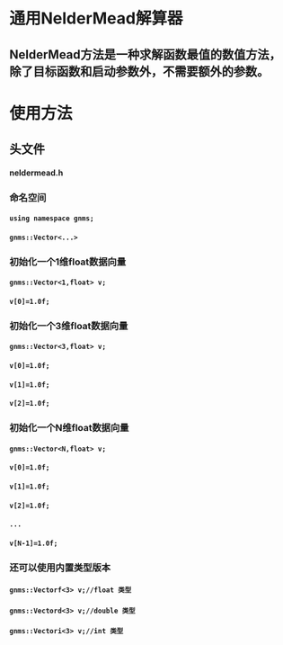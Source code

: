# 通用NelderMead解算器
## NelderMead方法是一种求解函数最值的数值方法，除了目标函数和启动参数外，不需要额外的参数。
# 使用方法
## 头文件
#### neldermead.h
### 命名空间
#### ```using namespace gnms;```
#### ```gnms::Vector<...>```
### 初始化一个1维float数据向量
#### ```gnms::Vector<1,float> v;```
#### ```v[0]=1.0f;```
### 初始化一个3维float数据向量
#### ```gnms::Vector<3,float> v;```
#### ```v[0]=1.0f;```
#### ```v[1]=1.0f;```
#### ```v[2]=1.0f;```
### 初始化一个N维float数据向量
#### ```gnms::Vector<N,float> v;```
#### ```v[0]=1.0f;```
#### ```v[1]=1.0f;```
#### ```v[2]=1.0f;```
#### ```...```
#### ```v[N-1]=1.0f;```
### 还可以使用内置类型版本 
#### ```gnms::Vectorf<3> v;//float 类型```
#### ```gnms::Vectord<3> v;//double 类型```
#### ```gnms::Vectori<3> v;//int 类型```